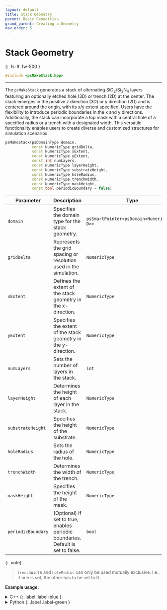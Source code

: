```yaml
---
layout: default
title: Stack Geometry
parent: Basic Geometries
grand_parent: Creating a Geometry
nav_order: 5
---
```


# Stack Geometry
{: .fs-9 .fw-500 }

```c++
#include <psMakeStack.hpp>
```
---

The `psMakeStack` generates a stack of alternating SiO<sub>2</sub>/Si<sub>3</sub>N<sub>4</sub> layers featuring an optionally etched hole (3D) or trench (2D) at the center. The stack emerges in the positive z direction (3D) or y direction (2D) and is centered around the origin, with its x/y extent specified. Users have the flexibility to introduce periodic boundaries in the x and y directions. Additionally, the stack can incorporate a top mask with a central hole of a specified radius or a trench with a designated width. This versatile functionality enables users to create diverse and customized structures for simulation scenarios.

```c++
psMakeStack(psDomainType domain, 
            const NumericType gridDelta,
            const NumericType xExtent, 
            const NumericType yExtent,
            const int numLayers, 
            const NumericType layerHeight,
            const NumericType substrateHeight,
            const NumericType holeRadius,
            const NumericType trenchWidth,
            const NumericType maskHeight, 
            const bool periodicBoundary = false)
```

| Parameter              | Description                                                       | Type                           |
|------------------------|-------------------------------------------------------------------|--------------------------------|
| `domain`               | Specifies the domain type for the stack geometry.                   | `psSmartPointer<psDomain<NumericType, D>>` |
| `gridDelta`            | Represents the grid spacing or resolution used in the simulation.             | `NumericType` |
| `xExtent`              | Defines the extent of the stack geometry in the x-direction.                   | `NumericType` |
| `yExtent`              | Specifies the extent of the stack geometry in the y-direction.                 | `NumericType` |
| `numLayers`            | Sets the number of layers in the stack.                          | `int` |
| `layerHeight`          | Determines the height of each layer in the stack.                      | `NumericType` |
| `substrateHeight`      | Specifies the height of the substrate.                                 | `NumericType` |
| `holeRadius`           | Sets the radius of the hole.                                             | `NumericType` |
| `trenchWidth`          | Determines the width of the trench.                                         | `NumericType` |
| `maskHeight`           | Specifies the height of the mask.                                             | `NumericType` |
| `periodicBoundary`     | (Optional) If set to true, enables periodic boundaries. Default is set to false.        | `bool` |

{: .note}
> `trenchWidth` and `holeRadius` can only be used mutually exclusive. I.e., if one is set, the other has to be set to 0.

__Example usage:__

<details markdown="1">
<summary markdown="1">
C++
{: .label .label-blue }
</summary>
```c++
auto domain = psSmartPointer<psDomain<NumericType, D>>::New();
psMakeStack<NumericType, D>(domain, 0.5, 10.0, 10.0, 5, 5.0, 10., 0.0, 5.0,
                            0.0, false)
    .apply();
```
</details>

<details markdown="1">
<summary markdown="1">
Python
{: .label .label-green }
</summary>
```python
domain = vps.Domain()
vps.MakeStack(domain=domain,
              gridDelta=0.5,
              xExtent=10.0,
              yExtent=10.0,
              numLayers=5,
              layerHeight=5.0,
              substrateHeight=10.0,
              holeRadius=0.0,
              trenchWidth=5.0,
              maskHeight=0.0,
              periodicBoundary=False,
             ).apply()
```
</details>
